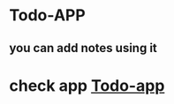 # Todo-APP
## you can add notes using it
# check app [Todo-app](https://todo-app-ahmed-sakr.netlify.app)
